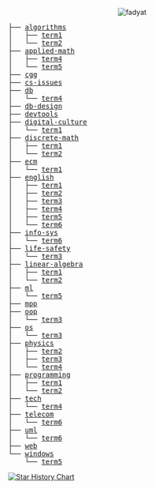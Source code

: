 <p align="center">
    <img src="https://count.getloli.com/get/@fadyat?theme=gelbooru" alt="fadyat" />
</p>

<pre>
├── <a href="./algorithms">algorithms</a>
│   ├── <a href="./algorithms/term1">term1</a>
│   └── <a href="./algorithms/term2">term2</a>
├── <a href="./applied-math">applied-math</a>
│   ├── <a href="./applied-math/term4">term4</a>
│   └── <a href="./applied-math/term5">term5</a>
├── <a href="https://github.com/fadyat/itmo-cgg">cgg</a>
├── <a href="https://github.com/fadyat/speedy.git">cs-issues</a>
├── <a href="./db">db</a>
│   └── <a href="./db/term4">term4</a>
├── <a href="https://github.com/fadyat/itmo-db-design">db-design</a>
├── <a href="https://github.com/fadyat/itmo-devtools">devtools</a>
├── <a href="./digital-culture">digital-culture</a>
│   └── <a href="./digital-culture/term1">term1</a>
├── <a href="./discrete-math">discrete-math</a>
│   ├── <a href="./discrete-math/term1">term1</a>
│   └── <a href="./discrete-math/term2">term2</a>
├── <a href="./ecm">ecm</a>
│   └── <a href="./ecm/term1">term1</a>
├── <a href="./english">english</a>
│   ├── <a href="./english/term1">term1</a>
│   ├── <a href="./english/term2">term2</a>
│   ├── <a href="./english/term3">term3</a>
│   ├── <a href="./english/term4">term4</a>
│   ├── <a href="./english/term5">term5</a>
│   └── <a href="./english/term6">term6</a>
├── <a href="./info-sys">info-sys</a>
│   └── <a href="./info-sys/term6">term6</a>
├── <a href="./life-safety">life-safety</a>
│   └── <a href="./life-safety/term3">term3</a>
├── <a href="./linear-algebra">linear-algebra</a>
│   ├── <a href="./linear-algebra/term1">term1</a>
│   └── <a href="./linear-algebra/term2">term2</a>
├── <a href="./ml">ml</a>
│   └── <a href="./ml/term5">term5</a>
├── <a href="https://github.com/fadyat/itmo-mpp">mpp</a>
├── <a href="./oop">oop</a>
│   └── <a href="./oop/term3">term3</a>
├── <a href="./os">os</a>
│   └── <a href="./os/term3">term3</a>
├── <a href="./physics">physics</a>
│   ├── <a href="./physics/term2">term2</a>
│   ├── <a href="./physics/term3">term3</a>
│   └── <a href="./physics/term4">term4</a>
├── <a href="./programming">programming</a>
│   ├── <a href="./programming/term1">term1</a>
│   └── <a href="./programming/term2">term2</a>
├── <a href="./tech">tech</a>
│   └── <a href="./tech/term4">term4</a>
├── <a href="./telecom">telecom</a>
│   └── <a href="./telecom/term6">term6</a>
├── <a href="./uml">uml</a>
│   └── <a href="./uml/term6">term6</a>
├── <a href="https://github.com/fadyat/itmo-web">web</a>
└── <a href="./windows">windows</a>
    └── <a href="./windows/term5">term5</a>
</pre>
<a href="https://star-history.com/#fadyat/ITMO-PROBLEMS&Date">
  <picture>
    <source media="(prefers-color-scheme: dark)" srcset="https://api.star-history.com/svg?repos=fadyat/ITMO-PROBLEMS&type=Date&theme=dark" />
    <source media="(prefers-color-scheme: light)" srcset="https://api.star-history.com/svg?repos=fadyat/ITMO-PROBLEMS&type=Date" />
    <img alt="Star History Chart" src="https://api.star-history.com/svg?repos=fadyat/ITMO-PROBLEMS&type=Date" />
  </picture>
</a>
